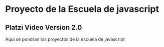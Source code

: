 # Proyecto de la Escuela de javascript
## Platzi Video Version 2.0 


Aqui se pondran los proyectos de la escuela de javascript
